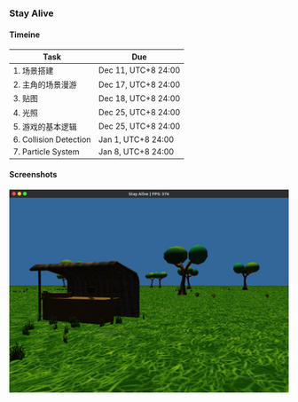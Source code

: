 ### Stay Alive

#### Timeine  

| Task | Due |  
| --- | --- |  
| 1. 场景搭建 | Dec 11, UTC+8 24:00 |  
| 2. 主角的场景漫游 | Dec 17, UTC+8 24:00 |  
| 3. 贴图 | Dec 18, UTC+8 24:00 |  
| 4. 光照 | Dec 25, UTC+8 24:00 |  
| 5. 游戏的基本逻辑 | Dec 25, UTC+8 24:00 |  
| 6. Collision Detection | Jan 1, UTC+8 24:00 |  
| 7. Particle System | Jan 8, UTC+8 24:00 |  

#### Screenshots
![screenshot1](https://github.com/Stay-Alive/Stay-Alive/blob/master/screenshots/screenshot1.png)
